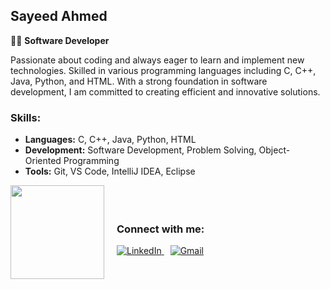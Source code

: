
## Sayeed Ahmed

👨‍💻 **Software Developer**

Passionate about coding and always eager to learn and implement new technologies. Skilled in various programming languages including C, C++, Java, Python, and HTML. With a strong foundation in software development, I am committed to creating efficient and innovative solutions.

### Skills:
- **Languages:** C, C++, Java, Python, HTML
- **Development:** Software Development, Problem Solving, Object-Oriented Programming
- **Tools:** Git, VS Code, IntelliJ IDEA, Eclipse

<div style="display: flex; align-items: center;">
  <img src="https://media.giphy.com/media/v1.Y2lkPTc5MGI3NjExNGd1dTV1MXJ0eDRyamNuYzJuMXRxcW5nYjI2MGdmb2QwNTg5c2RhZSZlcD12MV9pbnRlcm5hbF9naWZfYnlfaWQmY3Q9cw/NTNUwDGxpIirRFJzKm/giphy.gif" width="150" />

  <div style="margin-left: 20px;">
    <h3>Connect with me:</h3>
    <a href="https://www.linkedin.com/in/sayeed-ahmed-b85366232/" target="_blank" style="margin-right: 10px;">
      <img src="https://img.shields.io/badge/LinkedIn-0077B5?style=for-the-badge&logo=linkedin&logoColor=white" alt="LinkedIn">
    </a>
    <a href="mailto:asayeed216@gmail.com" target="_blank">
      <img src="https://img.shields.io/badge/Gmail-D14836?style=for-the-badge&logo=gmail&logoColor=white" alt="Gmail">
    </a>
  </div>
</div>

